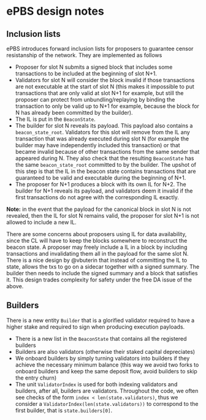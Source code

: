 # ePBS design notes

## Inclusion lists

ePBS introduces forward inclusion lists for proposers to guarantee censor resistanship of the network. They are implemented as follows

- Proposer for slot N submits a signed block that includes some transactions to be included at the beginning of slot N+1. 
- Validators for slot N will consider the block invalid if those transactions are not executable at the start of slot N (this makes it impossible to put transactions that are only valid at slot N+1 for example, but still the proposer can protect from unbundling/replaying by binding the transaction to only be valid up to N+1 for example, because the block for N has already been committed by the builder). 
- The IL is put in the `BeaconState`. 
- The builder for slot N reveals its payload. This payload also contains a `beacon_state_root`.  Validators for this slot will remove from the IL any transaction that was already executed during slot N (for example the builder may have independently included this transaction) or that became invalid because of other transactions from the same sender that appeared during N. They also check that the resulting `BeaconState` has the same `beacon_state_root` committed to by the builder. The upshot of this step is that the IL in the beacon state contains transactions that are guaranteed to be valid and executable during the beginning of N+1. 
- The proposer for N+1 produces a block with its own IL for N+2. The builder for N+1 reveals its payload, and validators deem it invalid if the first transactions do not agree with the corresponding IL exactly. 

**Note:** in the event that the payload for the canonical block in slot N is not revealed, then the IL for slot N remains valid, the proposer for slot N+1 is not allowed to include a new IL.  

There are some concerns about proposers using IL for data availability, since the CL will have to keep the blocks somewhere to reconstruct the beacon state. A proposer may freely include a IL in a block by including transactions and invalidating them all in the payload for the same slot N. There is a nice design by @vbuterin that instead of committing the IL to state, allows the txs to go on a sidecar together with a signed summary. The builder then needs to include the signed summary and a block that satisfies it. This design trades complexity for safety under the free DA issue of the above. 

## Builders

There is a new entity `Builder` that is a glorified validator required to have a higher stake and required to sign when producing execution payloads. 

- There is a new list in the `BeaconState` that contains all the registered builders
- Builders are also validators (otherwise their staked capital depreciates)
- We onboard builders by simply turning validators into builders if they achieve the necessary minimum balance (this way we avoid two forks to onboard builders and keep the same deposit flow, avoid builders to skip the entry churn)
- The unit `ValidatorIndex` is used for both indexing validators and builders, after all, builders are validators. Throughout the code, we often see checks of the form `index < len(state.validators)`, thus we consider a `ValidatorIndex(len(state.validators))` to correspond to the first builder, that is `state.builders[0]`. 
